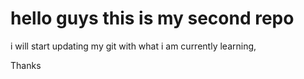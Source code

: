 # hello guys this is my second repo
 i  will start updating my git with what i am currently learning,

Thanks